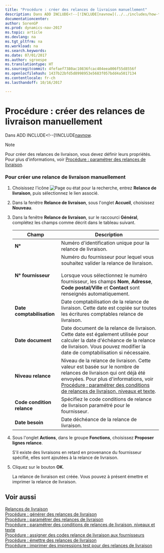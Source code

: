 ```yaml
---
title: "Procédure : créer des relances de livraison manuellement"
description: Dans ADD INCLUDE<!--[!INCLUDE[navnow](../../includes/how-to-generate-delivery-reminders.md).
documentationcenter: 
author: SorenGP
ms.prod: dynamics-nav-2017
ms.topic: article
ms.devlang: na
ms.tgt_pltfrm: na
ms.workload: na
ms.search.keywords: 
ms.date: 07/01/2017
ms.author: sgroespe
ms.translationtype: HT
ms.sourcegitcommit: 4fefaef7380ac10836fcac404eea006f55d8556f
ms.openlocfilehash: 1437b22bfd5d8998953e5683f057bdd4a5017134
ms.contentlocale: fr-ch
ms.lasthandoff: 10/16/2017

---
```

# <a name="how-to-create-delivery-reminders-manually"></a>Procédure : créer des relances de livraison manuellement
Dans ADD INCLUDE<!--[!INCLUDE[navnow](../../includes/how-to-generate-delivery-reminders.md).  
  
> [!NOTE]  
>  Pour créer des relances de livraison, vous devez définir leurs propriétés. Pour plus d'informations, voir [Procédure : paramétrer des relances de livraison](how-to-set-up-delivery-reminders.md).  
  
### <a name="to-create-a-delivery-reminder-manually"></a>Pour créer une relance de livraison manuellement  
  
1.  Choisissez l'icône ![Page ou état pour la recherche](media/ui-search/search_small.png "icône Page ou état pour la recherche"), entrez **Relance de livraison**, puis sélectionnez le lien associé.  
  
2.  Dans la fenêtre **Relance de livraison**, sous l'onglet **Accueil**, choisissez **Nouveau**.  
  
3.  Dans la fenêtre **Relance de livraison**, sur le raccourci **Général**, complétez les champs comme décrit dans le tableau suivant.  
  
    |Champ|Description|  
    |---------------------------------|---------------------------------------|  
    |**N°**|Numéro d'identification unique pour la relance de livraison.|  
    |**N° fournisseur**|Numéro du fournisseur pour lequel vous souhaitez valider la relance de livraison.<br /><br /> Lorsque vous sélectionnez le numéro fournisseur, les champs **Nom**, **Adresse**, **Code postal/Ville** et **Contact** sont renseignés automatiquement.|  
    |**Date comptabilisation**|Date comptabilisation de la relance de livraison. Cette date est copiée sur toutes les écritures comptables relance de livraison.|  
    |**Date document**|Date document de la relance de livraison. Cette date est également utilisée pour calculer la date d'échéance de la relance de livraison. Vous pouvez modifier la date de comptabilisation si nécessaire.|  
    |**Niveau relance**|Niveau de la relance de livraison. Cette valeur est basée sur le nombre de relances de livraison qui ont déjà été envoyées. Pour plus d'informations, voir [Procédure : paramétrer des conditions de relances de livraison, niveaux et texte](how-to-set-up-delivery-reminder-terms-levels-and-text.md).|  
    |**Code condition relance**|Spécifiez le code conditions de relance de livraison paramétré pour le fournisseur.|  
    |**Date besoin**|Date déchéance de la relance de livraison.|  
  
4.  Sous l'onglet **Actions**, dans le groupe **Fonctions**, choisissez **Proposer lignes relance**.  
  
     S'il existe des livraisons en retard en provenance du fournisseur spécifié, elles sont ajoutées à la relance de livraison.  
  
5.  Cliquez sur le bouton **OK**.  
  
     La relance de livraison est créée. Vous pouvez à présent émettre et imprimer la relance de livraison.  
  
## <a name="see-also"></a>Voir aussi  
 [Relances de livraison](delivery-reminders.md)   
 [Procédure : générer des relances de livraison](how-to-generate-delivery-reminders.md)   
 [Procédure : paramétrer des relances de livraison](how-to-set-up-delivery-reminders.md)   
 [Procédure : paramétrer des conditions de relances de livraison, niveaux et texte](how-to-set-up-delivery-reminder-terms-levels-and-text.md)   
 [Procédure : assigner des codes relance de livraison aux fournisseurs](how-to-assign-delivery-reminder-codes-to-vendors.md)   
 [Procédure : émettre des relances de livraison](how-to-issue-delivery-reminders.md)   
 [Procédure : imprimer des impressions test pour des relances de livraison](how-to-print-test-reports-for-delivery-reminders.md)
